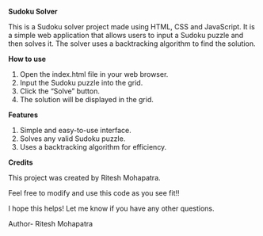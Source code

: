 **Sudoku Solver**

This is a Sudoku solver project made using HTML, CSS and JavaScript. It is a simple web application that allows users to input a Sudoku puzzle and then solves it. The solver uses a backtracking algorithm to find the solution.

**How to use**
1. Open the index.html file in your web browser.
2. Input the Sudoku puzzle into the grid.
3. Click the “Solve” button.
4. The solution will be displayed in the grid.

**Features**
1. Simple and easy-to-use interface.
2. Solves any valid Sudoku puzzle.
3. Uses a backtracking algorithm for efficiency.

**Credits**

This project was created by Ritesh Mohapatra.

Feel free to modify and use this code as you see fit!!

I hope this helps! Let me know if you have any other questions.

Author- Ritesh Mohapatra
